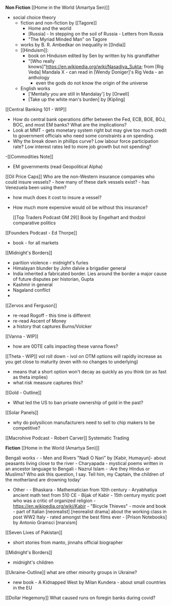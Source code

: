 

**Non Fiction**
 [[Home in the World (Amartya Sen)]]
- social choice theory
	- fiction and non-fiction by [[Tagore]] 
		- Home and the world
		- [Russia] - In stepping on the soil of Russia - Letters from Russia 
		- "The Myriad Minded Man" on Tagore
	- works by B. R. Ambedkar on inequality in [[India]]
	- [[Hinduism]]:
		- book on Hinduism edited by Sen by written by his grandfather 
		- "[Who really knows]"https://en.wikipedia.org/wiki/Nasadiya_Sukta; from [Rig Veda] Mandala X - can read in [Wendy Doniger]'s Rig Veda - an anthology
			- even the gods do not know the origin of the universe 
	- English works
		- ['Mentally you are still in Mandalay'] by [Orwell]
		- [Take up the white man's burden] by [Kipling]

[[Central Banking 101 - WIP]]

- How do central bank operations differ between the Fed, ECB, BOE, BOJ, BOC, and most EM banks? What are the implications?
-  Look at MMT -  gets monetary system right but may give too much credit to government officials who need some constraints a on spending.
-  Why the break down in phillips curve?  Low labour force participation rate? Low interest rates led to more job growth but not spending? 

-[[Commodities Note]]
- EM governments (read Geopolitical Alpha)


[[Oil Price Caps]]
 Who are the non-Western insurance companies who could insure vessels?
	- how many of these dark vessels exist?
	- has Venezuela been using them?
- how much does it cost to insure a vessel?
- How much more expensive would oil be without this insurance?


	[[Top Traders Podcast GM 29]]
	Book by Engelhart and thodzol comparative politics 


[[Founders Podcast - Ed Thorpe]]
- book - for all markets

[[Midnight's Borders]]
- parition violence - midnight's furies
- Himalayan blunder by John dalvie a brigadier general
- India inherited a fabricated border. Lies around the border a major cause of future disputes per historian, Gupta   
- Kashmir in general
- Nagaland conflict
- 

[[Zervos and Ferguson]]
- re-read Rogoff - this time is different
- re-read Ascent of Money
- a history that captures Burns/Volcker

[[Vanna - WIP]]
- how are 0DTE calls impacting these vanna flows?

 [[Theta - WIP]]
 vol roll down - ivol on OTM options will rapidly increase as you get close to maturity (even with no changes to underlying)
- means that a short option won't decay as quickly as you think (or as fast as theta implies)
- what risk measure captures this?

[[Gold - Outline]]
- What led the US to ban private ownership of gold in the past?

[[Solar Panels]]
- why do polysilicon manufacturers need to sell to chip makers to be competitive?


[[Macrohive Podcast - Robert Carver]]
Systematic Trading 




**Fiction**
[[Home in the World (Amartya Sen)]]

Bengali works - 
		- Men and Rivers "Nadi O Nari" by [Kabir, Humayun]- about peasants living close to the river
		- Charyapada - mystical poems written in an ancestor language to Bengali 
		- Nazrul Islam - :Are they Hindus or Muslims? Who ask this question, I say. Tell him, my Captain, the children of the motherland are drowning today’
		
- Other -
		- Bhaskara - Mathematician from 10th century
		- Aryabhatiya ancient math text from 510 CE
		- Bijak of Kabir - 15th century mystic poet who was a critic of organized religion 
			- https://en.wikipedia.org/wiki/Kabir
		- "Bicycle Thieves" - movie and book - part of Italian [neorealist] [neorealist drama] about the working class in post WW2 Italy
			- rated amongst the best films ever 
			- [Prison Notebooks] by Antonio Gramsci [marxism]

[[Seven Lives of Pakistan]]
-  short stories from manto, jinnahs official biographer

[[Midnight's Borders]]
- midnight's children

[[Ukraine-Outline]]
what are other minority groups in Ukraine?
- new book - A Kidnapped West by Milan Kundera - about small countries in the EU

[[Dollar Hegemony]]
What caused runs on foregin  banks during covid?